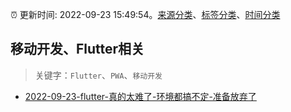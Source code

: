 :alarm_clock: 更新时间: 2022-09-23 15:49:54。[来源分类](../README.md)、[标签分类](../TAGS.md)、[时间分类](../TIMELINE.md)

## 移动开发、Flutter相关


> 关键字：`Flutter`、`PWA`、`移动开发`



- [2022-09-23-flutter-真的太难了-环境都搞不定-准备放弃了](https://www.v2ex.com/t/882529) 
